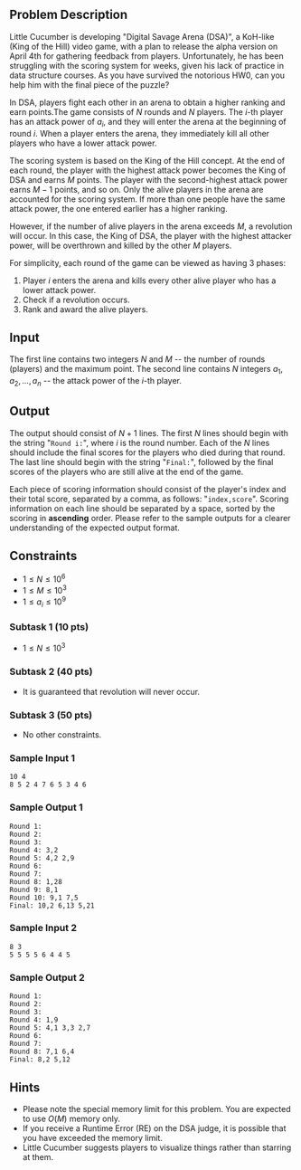 ## Problem Description

Little Cucumber is developing "Digital Savage Arena (DSA)", a KoH-like (King of the Hill) video game, with a plan to release the alpha version on April 4th for gathering feedback from players. Unfortunately, he has been struggling with the scoring system for weeks, given his lack of practice in data structure courses. As you have survived the notorious HW0, can you help him with the final piece of the puzzle?

In DSA, players fight each other in an arena to obtain a higher ranking and earn points.The game consists of $N$ rounds and $N$ players. The $i$-th player has an attack power of $a_i$, and they will enter the arena at the beginning of round $i$. When a player enters the arena, they immediately kill all other players who have a lower attack power. 

The scoring system is based on the King of the Hill concept. At the end of each round, the player with the highest attack power becomes the King of DSA and earns $M$ points. The player with the second-highest attack power earns $M-1$ points, and so on. Only the alive players in the arena are accounted for the scoring system. If more than one people have the same attack power, the one entered earlier has a higher ranking. 

However, if the number of alive players in the arena exceeds $M$, a revolution will occur. In this case, the King of DSA, the player with the highest attacker power, will be overthrown and killed by the other $M$ players. 

For simplicity, each round of the game can be viewed as having 3 phases:
1. Player $i$ enters the arena and kills every other alive player who has a lower attack power. 
2. Check if a revolution occurs. 
3. Rank and award the alive players. 


## Input 

The first line contains two integers $N$ and $M$ -- the number of rounds (players) and the maximum point. 
The second line contains $N$ integers $a_1, a_2, \dots, a_n$ -- the attack power of the $i$-th player.

## Output 

The output should consist of $N+1$ lines. 
The first $N$ lines should begin with the string "`Round i:`", where $i$ is the round number.
Each of the $N$ lines should include the final scores for the players who died during that round. 
The last line should begin with the string "`Final:`", followed by the final scores of the players who are still alive at the end of the game.

Each piece of scoring information should consist of the player's index and their total score, separated by a comma, as follows: "`index,score`". 
Scoring information on each line should be separated by a space, sorted by the scoring in **ascending** order.
Please refer to the sample outputs for a clearer understanding of the expected output format. 

## Constraints

- $1 \le N \le 10^6$
- $1 \le M \le 10^3$
- $1 \le a_i \le 10^9$

### Subtask 1 (10 pts)

- $1 \le N \le 10^3$

### Subtask 2 (40 pts)

- It is guaranteed that revolution will never occur. 

### Subtask 3 (50 pts)

- No other constraints.

### Sample Input 1

```
10 4
8 5 2 4 7 6 5 3 4 6
```

### Sample Output 1

```
Round 1:
Round 2:
Round 3:
Round 4: 3,2
Round 5: 4,2 2,9
Round 6:
Round 7:
Round 8: 1,28
Round 9: 8,1
Round 10: 9,1 7,5
Final: 10,2 6,13 5,21
```

### Sample Input 2

```
8 3
5 5 5 5 6 4 4 5
```

### Sample Output 2

```
Round 1:
Round 2:
Round 3:
Round 4: 1,9
Round 5: 4,1 3,3 2,7
Round 6:
Round 7:
Round 8: 7,1 6,4
Final: 8,2 5,12
```

## Hints

- Please note the special memory limit for this problem. You are expected to use $O(M)$ memory only.
- If you receive a Runtime Error (RE) on the DSA judge, it is possible that you have exceeded the memory limit.
- Little Cucumber suggests players to visualize things rather than starring at them.